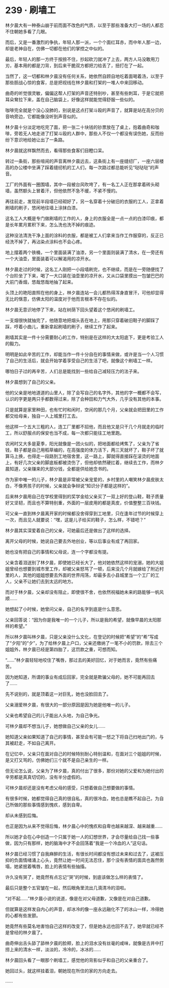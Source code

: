 # 239 · 刷墙工

林夕晨大有一种泰山崩于前而面不改色的气质，以至于那些准备大打一场的人都忍不住朝她多看了几眼。

而后，又是一番激烈的争执，年轻人那一派，一个个面红耳赤，而中年人那一边，却是老神自在，仿佛一切都在他们的掌控之中似的。

最后，年轻人的那一方终于按捺不住，抄起砍刀就冲了上去，两方人马没敢用刀刃，基本用的都是刀背，到后来干脆双方都把刀给丢了，扭打在了一起。

当然了，这一切都和林夕晨没有任何关系，她依然自顾自地吃着面喝着汤，以至于那些胆战心惊的食客，总是把视线在林夕晨和打架的一堆人中来回移动。

曲奇的听觉很灵敏，偏偏这帮人打架的声音还特别吵，甚至有些刺耳，于是它就把耳朵耷拉下来，盖在自己脑袋上，好像这样就能觉得舒服一些似的。

咖啡完全就是个没心没肺的，别说是这点打架斗殴的声音了，就算是站在高分贝的音响旁边，它都能像没听到声音似的。

林夕晨十分淡定地吃完了面，把一张二十块钱的钞票放在了桌上，抱着曲奇和咖啡，旁若无人地走进了打架斗殴的人群中，那些人不仅一个都没有误伤她，反而纷纷下意识地给她让出了一条路。

林夕晨就这样飘然而去，看得那些食客们目瞪口呆。

转过一条街，那些喧闹的声音离林夕晨远去，这条街上有一座缝纫厂，一座六层楼高的办公楼中坐满了踩着缝纫机的工人们，每一次路过都总能听见“哒哒哒”的声音。

工厂的外面有一圈围墙，其中一段被台风吹垮了，有一名工人正在那拿着砖头砌墙，虽然额头上冒着汗，但他依然不急不缓，不紧不慢的。

再往前走，发现前半段墙已经砌好了，另一名穿着十分破旧的衣服的工人，正拿着刷墙的刷子，悠闲地往墙上涂抹白漆。

这名工人大概是专门做刷墙的工作的人，身上的衣服全是一点一点的白漆印痕，都是长年累月累积下来，怎么洗也洗不掉的痕迹。

这种没法清洗干净上面的涂料的衣服，都是被工人们拿来当作工作服穿的，反正已经洗不掉了，再沾染点涂料也不会心疼。

地上摆着两个铁桶，一个里面装满了油漆，另一个里面则装满了清水，在一旁还有一个大油壶，里面装着可以解渴用的凉开水。

林夕晨走过的时候，这名工人刚把一小段墙刷完，也不继续，而是在一旁随便找了个台阶坐了下来，喝了一大口装在油壶里的凉开水，又从口袋里摸出一包皱巴巴的大前门香烟，悠哉悠哉地抽了起来。

头顶上的艳阳直照在他的身上，林夕晨连站一会儿都热得浑身直冒汗，可他却显得无比的惬意，仿佛太阳的温度对于他而言根本不存在似的。

林夕晨无意识地停了下来，站在树荫下回头望着这个悠闲的刷墙工。

一支烟很快就抽完了，他随意地把烟头丢在地上，用那只穿着破旧鞋子的脚踩了踩，哼着小曲儿，重新拿起刷墙的刷子，继续工作了起来。

刷墙其实是一件十分需要耐心的工作，特别是在这样的大太阳底下，更是考验工人的毅力。

明明是如此辛苦的工作，却能当作一件十分自在的事情来做，或许是当一个人习惯了自己的生活后，就会开始学着享受自己的生活了吧，就像这个刷墙工一样。

哪怕日子过的再辛苦，人们总是能找到一些给自己减轻压力的法子来。

林夕晨想到了自己的父亲。

他的父亲是地地道道的山里人，除了会写自己的名字外，其他的字一概都不会写，认识的字更是两只手都数得过来，除了会种田和力气大外，几乎没有其他的本事。

只是就算是家里种田，也有忙时和闲时，空闲的那几个月，父亲就会把田里的工作都交给母亲，独自一人上城里打工去。

他这样一个五大三粗的人，连工厂里都不招他，而且他又是只干几个月就走的临时工，所以舒服点的保安也当不成，每一次都只能往工地里跑。

农闲时又大多是夏季，阳光就像是一团火似的，把地面都给烤焦了，父亲为了省钱，鞋子都是自己用稻草编的，在高强度的体力活下，两三天就坏了，鞋子坏了就算马上换，也得走一段路到工地宿舍里，这一路上，脚就得直接踩在滚烫的地面上，有好几次父亲的脚底板都被烫伤了，但他却依然硬扛着，继续去工作，而林夕晨知道，父亲赚来的大部分钱，全都是供给她念书的。

作为家中唯一的儿子，林夕晨是非常被父亲宠爱的，乡村里的人嘲笑林夕晨皮肤太白，不像男孩子的时候，父亲就会争辩说“知识分子都是这样的”。

后来林夕晨用自己在学校里得到的奖学金给父亲买了一双上好的登山鞋，鞋子质量好又坚韧，而且也不算特别重，外面的一层皮用的都是真皮，价值整整三百块钱。

可父亲一直到林夕晨离开家的时候都没舍得穿到工地里，只在逢年过节的时候穿上一次，而且见人就要说：“嘿，这是儿子给买的鞋子，怎么样，不错吧？”

林夕晨其实深爱着自己的父亲，可她最后还是做出了这样的选择。

离开父母的时候，她说自己要去外地创业，等以后事业有成了再回家。

她也没有把自己的事情和父母说，连一个字都没有提。

父亲含着泪送别了林夕晨，即使她已经长大了，他对她依然这样的宠溺，她的大姐姐曾经也想要到城市里工作，却被父亲怒骂了一顿，后来没几个月就嫁给了附近村里的人，其他的姐姐想要去外面的世界闯荡，却最多去小县城里当一个工厂的工人，父亲不让她们去到太远的地方。

而对于林夕晨，父亲却没有阻止，即使很不舍，也依然祝福她未来的路能够一帆风顺……

她想起了小时候，她曾问父亲，自己的名字到底是什么意思。

父亲回答说：“因为你是我唯一的一个儿子，所以是我的希望，就像早晨的太阳那样的希望。”

所以林夕晨叫林夕晨，只是父亲没什么文化，在登记的时候把“希望”的“希”写成了“夕阳”的“夕”，为了给林夕晨上户口，父亲还缴纳了一笔不小的罚款，除去三个姐姐外，林夕晨已经是第四胎了，这罚款之重，可想而知。

“……”林夕晨轻轻地咬住了嘴唇，那过去的美好回忆，对于她而言，竟然有些痛苦。

因为她知道，所谓的事业有成后回家，完全就是欺骗父母的，她不可能再回去了……

先不说别的，就是顶着这一对巨乳，她也没脸回去了。

父亲溺爱林夕晨，有很大的一部分原因是因为她是他唯一的儿子。

父亲也希望自己的儿子能出人头地，为自己争光。

可林夕晨却不想当儿子，她想做自己父亲的女儿……

她知道父亲如果知道了自己的事情，甚至会有可能一怒之下将自己扫地出门的，与其被赶走，不如自己离开。

在记忆中，父亲只在面对自己的时候特别耐心特别温和，在面对三个姐姐的时候，是又打又骂的，仿佛她们三个就不是自己亲生的一样。

但无论怎么说，父亲为了林夕晨，真的付出了很多，那份对她的父爱和为她付出的辛劳都是真真切切的，没有半分虚假的。

可林夕晨却还是没有考虑父母的感受，只想着做自己想要做的事情。

有很多时候，她都觉得自己真的很自私，真的很冷血，她也总是瞧不起自己，为自己所做的那些事情感到愧疚，感到自卑。

却从未感到后悔。

也正是因为从来不觉得后悔，林夕晨心中的愧疚和自卑也越来越深、越来越重……

所以她才会在心中创造一个只属于她一人的幻想世界，才会尽量给自己找一些事做，因为只有那样，她的脑海中才不会回荡着“我是一个冷血的人”这句话。

林夕晨已经习惯了自我麻醉的生活，有很长时间都没有想过未来和过去了，这被压抑的负面情绪涌上心头，竟然让她一时间无法忍住，那个没有表情的面具也轰然倒塌，她紧抿着嘴唇，脸上的表情有些抽搐。

许久没有哭了，她竟然有点忘记“哭”的时候，到底该做怎么样的表情了。

最后只是整个五官皱在一起，然后眼角里流出几滴清冷的泪啦。

“对不起……”林夕晨小说的说道，像是在对父母道歉，又像是在对自己道歉。

但就算是这样发自内心的声音，却冰冷的像一座永远融化不了的冰山一样，冷得她的心都有些发颤。

她竟然有些莫名地害怕自己这样的改变了，但是她永远也回不去了，她早就已经不是曾经的林夕晨了。

曲奇伸出舌头舔了舔林夕晨的脸颊，脸上的泪水没有丝毫的咸味，就像是古井中打捞上来的清水一样，淡淡的，冷冷的，冰冰的……

林夕晨回头看了一眼那个刷墙工，感觉他的背影似乎和自己的父亲重合了。

她回过头，就这样挂着泪，朝她现在所住的家的方向走去。

……
